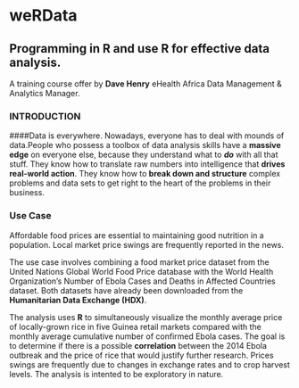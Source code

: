 # weRData

## Programming in R and use R for effective data analysis.
A training course offer by **Dave Henry** eHealth Africa Data Management & Analytics Manager.

### INTRODUCTION
####Data is everywhere.
Nowadays, everyone has to deal with mounds of data.People who possess a toolbox of data analysis skills have a **massive edge** on everyone else, because they understand what to ***do*** with all that stuff. They know how to translate raw numbers into intelligence that **drives real-world action**. They know how to **break down and structure** complex problems and data sets to get right to the heart of the problems in their business.

### Use Case
Affordable food prices are essential to maintaining good nutrition in a population. Local market price swings are frequently reported in the news. 

The use case involves combining a food market price dataset from the United Nations Global World Food Price database with the World Health Organization’s Number of Ebola Cases and Deaths in Affected Countries dataset. Both datasets have already been downloaded from the **Humanitarian Data Exchange (HDX)**.

The analysis uses **R** to simultaneously visualize the monthly average price of locally-grown rice in five Guinea retail markets compared with the monthly average cumulative number of confirmed Ebola cases. The goal is to determine if there is a possible **correlation** between the 2014 Ebola outbreak and the price of rice that would justify further research. Prices swings are frequently due to changes in exchange rates and to crop harvest levels. The analysis is intented to be exploratory in nature.

